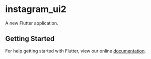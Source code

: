 # instagram_ui2

A new Flutter application.

## Getting Started

For help getting started with Flutter, view our online
[documentation](https://flutter.io/).
